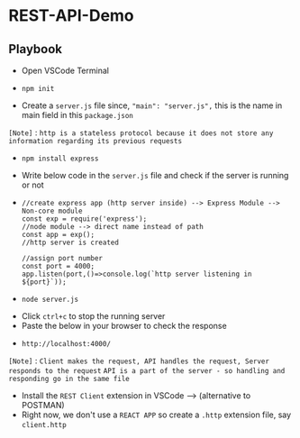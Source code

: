# REST-API-Demo

## Playbook
* Open VSCode Terminal
*     npm init
* Create a `server.js` file since, `"main": "server.js",` this is the name in main field in this  `package.json`

`[Note]` : `http is a stateless protocol because it does not store any information regarding its previous requests`

*     npm install express
* Write below code in the `server.js` file and check if the server is running or not
*     //create express app (http server inside) --> Express Module --> Non-core module
      const exp = require('express');                                              //node module --> direct name instead of path
      const app = exp();                                                          //http server is created

      //assign port number
      const port = 4000;
      app.listen(port,()=>console.log(`http server listening in ${port}`));
*     node server.js
* Click `ctrl+c` to stop the running server
* Paste the below in your browser to check the response
*     http://localhost:4000/
`[Note]` : `Client makes the request, API handles the request, Server responds to the request`
`API is a part of the server - so handling and responding go in the same file`

* Install the `REST Client` extension in VSCode --> (alternative to POSTMAN)
* Right now, we don't use a `REACT APP` so create a `.http` extension file, say `client.http`
